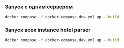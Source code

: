 ### Запуск с одним сервером 
``` bash
docker compose -f docker-compose.dev.yml up --build
```

### Запуск всех instance hotel parser
``` bash
docker compose -f docker-compose.dev.yml up --build
```
